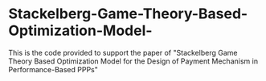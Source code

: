 # Stackelberg-Game-Theory-Based-Optimization-Model-
This is the code provided to support the paper of "Stackelberg Game Theory Based Optimization Model for the Design of Payment Mechanism in Performance-Based PPPs" 
